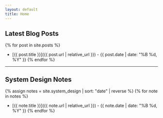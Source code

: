 ```yaml
---
layout: default
title: Home
---
```


## Latest Blog Posts

{% for post in site.posts %}

- [{{ post.title }}]({{ post.url | relative_url }}) - {{ post.date | date: "%B %d, %Y" }}
{% endfor %}

---

## System Design Notes

{% assign notes = site.system_design | sort: "date" | reverse %}
{% for note in notes %}

- [{{ note.title }}]({{ note.url | relative_url }}) - {{ note.date | date: "%B %d, %Y" }}
{% endfor %}
